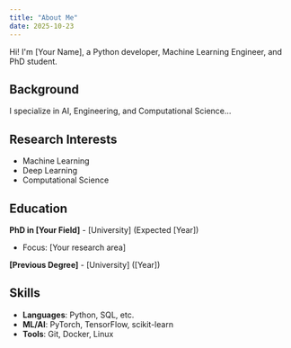 ```yaml
---
title: "About Me"
date: 2025-10-23
---
```


Hi! I'm [Your Name], a Python developer, Machine Learning Engineer, and PhD student.

## Background

I specialize in AI, Engineering, and Computational Science...

## Research Interests

- Machine Learning
- Deep Learning
- Computational Science

## Education

**PhD in [Your Field]** - [University] (Expected [Year])
- Focus: [Your research area]

**[Previous Degree]** - [University] ([Year])

## Skills

- **Languages**: Python, SQL, etc.
- **ML/AI**: PyTorch, TensorFlow, scikit-learn
- **Tools**: Git, Docker, Linux